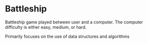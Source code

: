 # Battleship
Battleship game played between user and a computer. The computer difficulty is either easy, medium, or hard.

Primarily focuses on the use of data structures and algorithms
